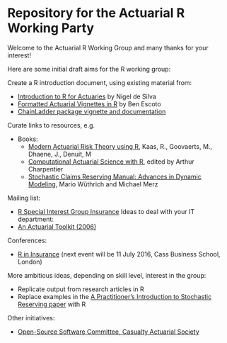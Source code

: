 # Repository for the Actuarial R Working Party

Welcome to the Actuarial R Working Group and many thanks for your interest! 

Here are some initial draft aims for the R working group:

Create a R introduction document, using existing material from:

-	[Introduction to R for Actuaries](http://toolkit.pbwiki.com/f/R%20Examples%20for%20Actuaries%20v0.1-1.pdf) by Nigel de Silva
-	[Formatted Actuarial Vignettes in R](http://www.favir.net/) by Ben Escoto
- [ChainLadder package vignette and documentation](https://cran.r-project.org/web/packages/ChainLadder/vignettes/ChainLadder.pdf)

Curate links to resources, e.g.

- Books:  
  +	[Modern Actuarial Risk Theory using R](http://www.springer.com/us/book/9783540709923), Kaas, R., Goovaerts, M., Dhaene, J., Denuit, M
  +	[Computational Actuarial Science with R](https://www.crcpress.com/Computational-Actuarial-Science-with-R/Charpentier/9781466592599), edited by Arthur Charpentier
  +	[Stochastic Claims Reserving Manual: Advances in Dynamic Modeling](http://papers.ssrn.com/sol3/papers.cfm?abstract_id=2649057), Mario Wüthrich and Michael Merz 

Mailing list:
-	[R Special Interest Group Insurance](https://stat.ethz.ch/mailman/listinfo/r-sig-insurance)
Ideas to deal with your IT department:
-	[An Actuarial Toolkit (2006)](http://toolkit.pbwiki.com/f/GIRO%20Paper%20FINAL.doc)

Conferences:
-	[R in Insurance](www.rininsurance.com) (next event will be 11 July 2016, Cass Business School, London)

More ambitious ideas, depending on skill level, interest in the group:
-	Replicate output from research articles in R
-	Replace examples in the [A Practitioner’s Introduction to Stochastic Reserving paper](http://mages.github.io/PSRWP/) with R

Other initiatives:
 - [Open-Source Software Committee, Casualty Actuarial Society](http://opensourcesoftware.casact.org/) 
 

